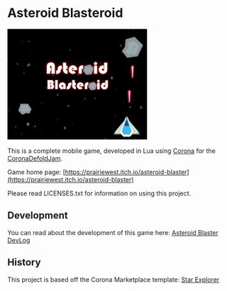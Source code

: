 # Asteroid Blasteroid

![Screenshot](https://raw.githubusercontent.com/prairiewest/Asteroid-Blaster/master/itchio_315x250.png "")

 This is a complete mobile game, developed in Lua using [Corona](https://coronalabs.com) for the 
 [CoronaDefoldJam](https://itch.io/jam/coronadefoldjam).  
 
 Game home page: [https://prairiewest.itch.io/asteroid-blaster](https://prairiewest.itch.io/asteroid-blaster)
 
 Please read LICENSES.txt for information on using this project.

## Development

 You can read about the development of this game here:
 [Asteroid Blaster DevLog](https://prairiewest.itch.io/asteroid-blaster/devlog/10821/development-timeline)

## History

This project is based off the Corona Marketplace template:
[Star Explorer](https://marketplace.coronalabs.com/asset/star-explorer) 


